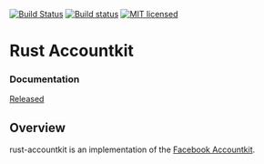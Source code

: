 [![Build Status](https://travis-ci.org/hngiang/rust-accountkit.svg?branch=master)](https://travis-ci.org/hngiang/rust-accountkit)
[![Build status](https://ci.appveyor.com/api/projects/status/uby2x340mmq8nxlp?svg=true)](https://ci.appveyor.com/project/hngiang/rust-accountkit)
[![MIT licensed](https://img.shields.io/badge/license-MIT-blue.svg)](./LICENSE)

# Rust Accountkit

### Documentation

[Released](https://hngiang.github.io/rust-accountkit/rust_accountkit/index.html)


## Overview

rust-accountkit is an implementation of the [Facebook Accountkit](https://developers.facebook.com/docs/accountkit).

